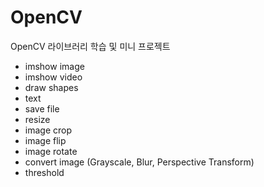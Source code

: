 # OpenCV
OpenCV 라이브러리 학습 및 미니 프로젝트

  * imshow image
  * imshow video
  * draw shapes
  * text
  * save file
  * resize
  * image crop
  * image flip
  * image rotate
  * convert image (Grayscale, Blur, Perspective Transform)
  * threshold
